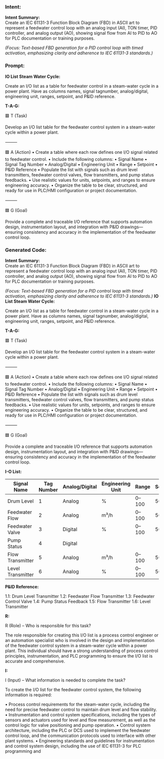 ### Intent:
**Intent Summary:**  
Create an IEC 61131-3 Function Block Diagram (FBD) in ASCII art to represent a feedwater control loop with an analog input (AI), TON timer, PID controller, and analog output (AO), showing signal flow from AI to PID to AO for PLC documentation or training purposes.  

*(Focus: Text-based FBD generation for a PID control loop with timed activation, emphasizing clarity and adherence to IEC 61131-3 standards.)*

### Prompt:
**IO List Steam Water Cycle:**

Create an I/O list as a table for feedwater control in a steam-water cycle in a power plant. Have as columns names, signal tagnumber, analog/digital, engineering unit, ranges, setpoint, and P&ID reference.

**T-A-G:**

🟥 T (Task)

Develop an I/O list table for the feedwater control system in a steam-water cycle within a power plant.

⸻

🟩 A (Action)
	•	Create a table where each row defines one I/O signal related to feedwater control.
	•	Include the following columns:
	•	Signal Name
	•	Signal Tag Number
	•	Analog/Digital
	•	Engineering Unit
	•	Range
	•	Setpoint
	•	P&ID Reference
	•	Populate the list with signals such as drum level transmitters, feedwater control valves, flow transmitters, and pump status feedbacks.
	•	Use realistic values for units, setpoints, and ranges to ensure engineering accuracy.
	•	Organize the table to be clear, structured, and ready for use in PLC/HMI configuration or project documentation.

⸻

🟦 G (Goal)

Provide a complete and traceable I/O reference that supports automation design, instrumentation layout, and integration with P&ID drawings—ensuring consistency and accuracy in the implementation of the feedwater control loop.

### Generated Code:
**Intent Summary:**  
Create an IEC 61131-3 Function Block Diagram (FBD) in ASCII art to represent a feedwater control loop with an analog input (AI), TON timer, PID controller, and analog output (AO), showing signal flow from AI to PID to AO for PLC documentation or training purposes.  

*(Focus: Text-based FBD generation for a PID control loop with timed activation, emphasizing clarity and adherence to IEC 61131-3 standards.)*
**IO List Steam Water Cycle:**

Create an I/O list as a table for feedwater control in a steam-water cycle in a power plant. Have as columns names, signal tagnumber, analog/digital, engineering unit, ranges, setpoint, and P&ID reference.

**T-A-G:**

🟥 T (Task)

Develop an I/O list table for the feedwater control system in a steam-water cycle within a power plant.

⸻

🟩 A (Action)
	•	Create a table where each row defines one I/O signal related to feedwater control.
	•	Include the following columns:
	•	Signal Name
	•	Signal Tag Number
	•	Analog/Digital
	•	Engineering Unit
	•	Range
	•	Setpoint
	•	P&ID Reference
	•	Populate the list with signals such as drum level transmitters, feedwater control valves, flow transmitters, and pump status feedbacks.
	•	Use realistic values for units, setpoints, and ranges to ensure engineering accuracy.
	•	Organize the table to be clear, structured, and ready for use in PLC/HMI configuration or project documentation.

⸻

🟦 G (Goal)

Provide a complete and traceable I/O reference that supports automation design, instrumentation layout, and integration with P&ID drawings—ensuring consistency and accuracy in the implementation of the feedwater control loop.  

**I-O List:**

| Signal Name | Tag Number | Analog/Digital | Engineering Unit | Range | Setpoint | P&ID Reference |
| --- | --- | --- | --- | --- | --- | --- |
| Drum Level | 1 | Analog | % | 0–100 | 50 | 1.1 |
| Feedwater Flow | 2 | Analog | m³/h | 0–100 | 50 | 1.2 |
| Feedwater Valve | 3 | Digital | % | 0–100 | 50 | 1.3 |
| Pump Status | 4 | Digital | | | | 1.4 |
| Flow Transmitter | 5 | Analog | m³/h | 0–100 | 50 | 1.5 |
| Level Transmitter | 6 | Analog | % | 0–100 | 50 | 1.6 |

**P&ID Reference:**

1.1: Drum Level Transmitter
1.2: Feedwater Flow Transmitter
1.3: Feedwater Control Valve
1.4: Pump Status Feedback
1.5: Flow Transmitter
1.6: Level Transmitter

**R:**

R (Role) – Who is responsible for this task?

The role responsible for creating this I/O list is a process control engineer or an automation specialist who is involved in the design and implementation of the feedwater control system in a steam-water cycle within a power plant. This individual should have a strong understanding of process control principles, instrumentation, and PLC programming to ensure the I/O list is accurate and comprehensive.

**I:**

I (Input) – What information is needed to complete the task?

To create the I/O list for the feedwater control system, the following information is required:

•	Process control requirements for the steam-water cycle, including the need for precise feedwater control to maintain drum level and flow stability.
•	Instrumentation and control system specifications, including the types of sensors and actuators used for level and flow measurement, as well as the control logic for valve positioning and pump operation.
•	Control system architecture, including the PLC or DCS used to implement the feedwater control loop, and the communication protocols used to interface with other plant systems.
•	Engineering standards and guidelines for instrumentation and control system design, including the use of IEC 61131-3 for PLC programming and
